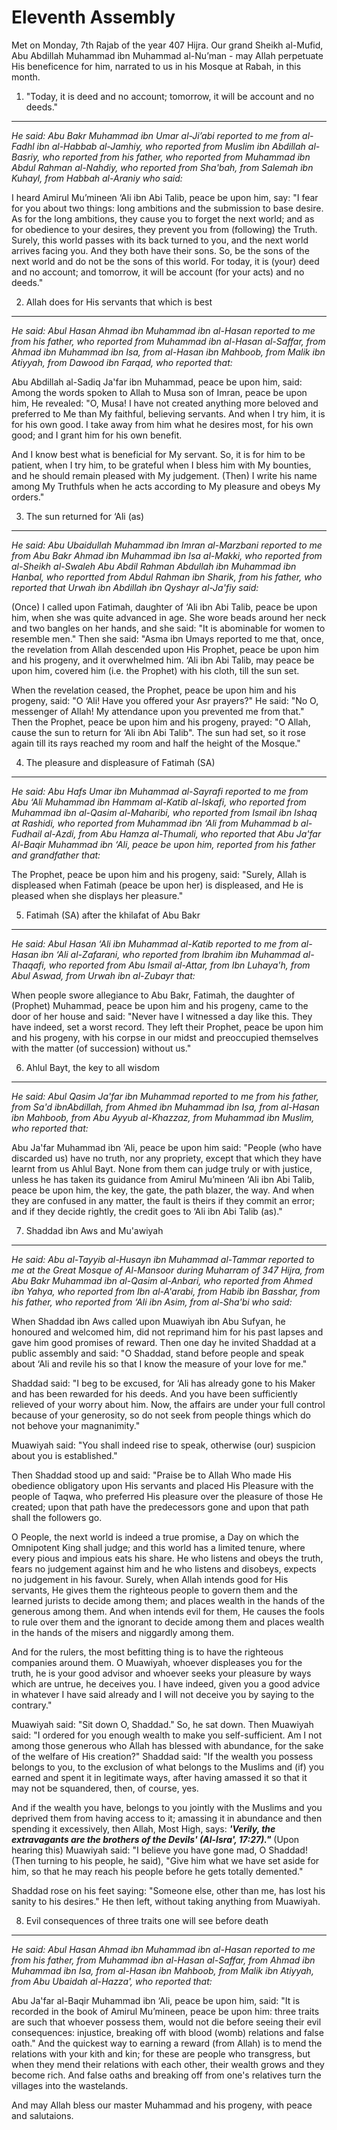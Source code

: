 Eleventh Assembly
=================

Met on Monday, 7th Rajab of the year 407 Hijra. Our grand Sheikh
al-Mufid, Abu Abdillah Muhammad ibn Muhammad al-Nu’man - may Allah
perpetuate His beneficence for him, narrated to us in his Mosque at
Rabah, in this month.

1. "Today, it is deed and no account; tomorrow, it will be account and no deeds."
---------------------------------------------------------------------------------

*He said: Abu Bakr Muhammad ibn Umar al-Ji’abi reported to me from
al-Fadhl ibn al-Habbab al-Jamhiy, who reported from Muslim ibn Abdillah
al-Basriy, who reported from his father, who reported from Muhammad ibn
Abdul Rahman al-Nahdiy, who reported from Sha'bah, from Salemah ibn
Kuhayl, from Habbah al-Araniy who said:*

I heard Amirul Mu’mineen ‘Ali ibn Abi Talib, peace be upon him, say: "I
fear for you about two things: long ambitions and the submission to base
desire. As for the long ambitions, they cause you to forget the next
world; and as for obedience to your desires, they prevent you from
(following) the Truth. Surely, this world passes with its back turned to
you, and the next world arrives facing you. And they both have their
sons. So, be the sons of the next world and do not be the sons of this
world. For today, it is (your) deed and no account; and tomorrow, it
will be account (for your acts) and no deeds."

2. Allah does for His servants that which is best
-------------------------------------------------

*He said: Abul Hasan Ahmad ibn Muhammad ibn al-Hasan reported to me from
his father, who reported from Muhammad ibn al-Hasan al-Saffar, from
Ahmad ibn Muhammad ibn Isa, from al-Hasan ibn Mahboob, from Malik ibn
Atiyyah, from Dawood ibn Farqad, who reported that:*

Abu Abdillah al-Sadiq Ja'far ibn Muhammad, peace be upon him, said:
Among the words spoken to Allah to Musa son of Imran, peace be upon him,
He revealed: "O, Musa! I have not created anything more beloved and
preferred to Me than My faithful, believing servants. And when I try
him, it is for his own good. I take away from him what he desires most,
for his own good; and I grant him for his own benefit.

And I know best what is beneficial for My servant. So, it is for him to
be patient, when I try him, to be grateful when I bless him with My
bounties, and he should remain pleased with My judgement. (Then) I write
his name among My Truthfuls when he acts according to My pleasure and
obeys My orders."

3. The sun returned for ‘Ali (as)
---------------------------------

*He said: Abu Ubaidullah Muhammad ibn Imran al-Marzbani reported to me
from Abu Bakr Ahmad ibn Muhammad ibn Isa al-Makki, who reported from
al-Sheikh al-Swaleh Abu Abdil Rahman Abdullah ibn Muhammad ibn Hanbal,
who reportted from Abdul Rahman ibn Sharik, from his father, who
reported that Urwah ibn Abdillah ibn Qyshayr al-Ja'fiy said:*

(Once) I called upon Fatimah, daughter of ‘Ali ibn Abi Talib, peace be
upon him, when she was quite advanced in age. She wore beads around her
neck and two bangles on her hands, and she said: "It is abominable for
women to resemble men." Then she said: "Asma ibn Umays reported to me
that, once, the revelation from Allah descended upon His Prophet, peace
be upon him and his progeny, and it overwhelmed him. ‘Ali ibn Abi Talib,
may peace be upon him, covered him (i.e. the Prophet) with his cloth,
till the sun set.

When the revelation ceased, the Prophet, peace be upon him and his
progeny, said: "O ‘Ali! Have you offered your Asr prayers?" He said: "No
O, messenger of Allah! My attendance upon you prevented me from that."
Then the Prophet, peace be upon him and his progeny, prayed: "O Allah,
cause the sun to return for ‘Ali ibn Abi Talib". The sun had set, so it
rose again till its rays reached my room and half the height of the
Mosque."

4. The pleasure and displeasure of Fatimah (SA)
-----------------------------------------------

*He said: Abu Hafs Umar ibn Muhammad al-Sayrafi reported to me from Abu
‘Ali Muhammad ibn Hammam al-Katib al-Iskafi, who reported from Muhammad
ibn al-Qasim al-Maharibi, who reported from Ismail ibn Ishaq at Rashidi,
who reported from Muhammad ibn ‘Ali from* *Muhammad b al-Fudhail
al-Azdi, from Abu Hamza al-Thumali, who reported that Abu Ja'far
Al-Baqir Muhammad ibn ‘Ali, peace be upon him, reported from his father
and grandfather that:*

The Prophet, peace be upon him and his progeny, said: "Surely, Allah is
displeased when Fatimah (peace be upon her) is displeased, and He is
pleased when she displays her pleasure."

5. Fatimah (SA) after the khilafat of Abu Bakr
----------------------------------------------

*He said: Abul Hasan ‘Ali ibn Muhammad al-Katib reported to me from
al-Hasan ibn ‘Ali al-Zafarani, who reported from Ibrahim ibn Muhammad
al-Thaqafi, who reported from Abu Ismail al-Attar, from Ibn Luhaya'h,
from Abul Aswad, from Urwah ibn al-Zubayr that:*

When people swore allegiance to Abu Bakr, Fatimah, the daughter of
(Prophet) Muhammad, peace be upon him and his progeny, came to the door
of her house and said: "Never have I witnessed a day like this. They
have indeed, set a worst record. They left their Prophet, peace be upon
him and his progeny, with his corpse in our midst and preoccupied
themselves with the matter (of succession) without us."

6. Ahlul Bayt, the key to all wisdom
------------------------------------

*He said: Abul Qasim Ja'far ibn Muhammad reported to me from his father,
from Sa'd ibnAbdillah, from Ahmed ibn Muhammad ibn Isa, from al-Hasan
ibn Mahboob, from Abu Ayyub al-Khazzaz, from Muhammad ibn Muslim, who
reported that:*

Abu Ja'far Muhammad ibn ‘Ali, peace be upon him said: "People (who have
discarded us) have no truth, nor any propriety, except that which they
have learnt from us Ahlul Bayt. None from them can judge truly or with
justice, unless he has taken its guidance from Amirul Mu’mineen ‘Ali ibn
Abi Talib, peace be upon him, the key, the gate, the path blazer, the
way. And when they are confused in any matter, the fault is theirs if
they commit an error; and if they decide rightly, the credit goes to
‘Ali ibn Abi Talib (as)."

7. Shaddad ibn Aws and Mu'awiyah
--------------------------------

*He said: Abu al-Tayyib al-Husayn ibn Muhammad al-Tammar reported to me
at the Great Mosque of Al-Mansoor during Muharram of 347 Hijra, from Abu
Bakr Muhammad ibn al-Qasim al-Anbari, who reported from Ahmed ibn Yahya,
who reported from Ibn al-A'arabi, from Habib ibn Basshar, from his
father, who reported from ‘Ali ibn Asim, from al-Sha'bi who said:*

When Shaddad ibn Aws called upon Muawiyah ibn Abu Sufyan, he honoured
and welcomed him, did not reprimand him for his past lapses and gave him
good promises of reward. Then one day he invited Shaddad at a public
assembly and said: "O Shaddad, stand before people and speak about ‘Ali
and revile his so that I know the measure of your love for me."

Shaddad said: "I beg to be excused, for ‘Ali has already gone to his
Maker and has been rewarded for his deeds. And you have been
sufficiently relieved of your worry about him. Now, the affairs are
under your full control because of your generosity, so do not seek from
people things which do not behove your magnanimity."

Muawiyah said: "You shall indeed rise to speak, otherwise (our)
suspicion about you is established."

Then Shaddad stood up and said: "Praise be to Allah Who made His
obedience obligatory upon His servants and placed His Pleasure with the
people of Taqwa, who preferred His pleasure over the pleasure of those
He created; upon that path have the predecessors gone and upon that path
shall the followers go.

O People, the next world is indeed a true promise, a Day on which the
Omnipotent King shall judge; and this world has a limited tenure, where
every pious and impious eats his share. He who listens and obeys the
truth, fears no judgement against him and he who listens and disobeys,
expects no judgement in his favour. Surely, when Allah intends good for
His servants, He gives them the righteous people to govern them and the
learned jurists to decide among them; and places wealth in the hands of
the generous among them. And when intends evil for them, He causes the
fools to rule over them and the ignorant to decide among them and places
wealth in the hands of the misers and niggardly among them.

And for the rulers, the most befitting thing is to have the righteous
companies around them. O Muawiyah, whoever displeases you for the truth,
he is your good advisor and whoever seeks your pleasure by ways which
are untrue, he deceives you. I have indeed, given you a good advice in
whatever I have said already and I will not deceive you by saying to the
contrary."

Muawiyah said: "Sit down O, Shaddad." So, he sat down. Then Muawiyah
said: "I ordered for you enough wealth to make you self-sufficient. Am I
not among those generous who Allah has blessed with abundance, for the
sake of the welfare of His creation?" Shaddad said: "If the wealth you
possess belongs to you, to the exclusion of what belongs to the Muslims
and (if) you earned and spent it in legitimate ways, after having
amassed it so that it may not be squandered, then, of course, yes.

And if the wealth you have, belongs to you jointly with the Muslims and
you deprived them from having access to it; amassing it in abundance and
then spending it excessively, then Allah, Most High, says: ***'Verily,
the extravagants are the brothers of the Devils' (Al-Isra', 17:27)."***
(Upon hearing this) Muawiyah said: "I believe you have gone mad, O
Shaddad! (Then turning to his people, he said), "Give him what we have
set aside for him, so that he may reach his people before he gets
totally demented."

Shaddad rose on his feet saying: "Someone else, other than me, has lost
his sanity to his desires." He then left, without taking anything from
Muawiyah.

8. Evil consequences of three traits one will see before death
--------------------------------------------------------------

*He said: Abul Hasan Ahmad ibn Muhammad ibn al-Hasan reported to me from
his father, from Muhammad ibn al-Hasan al-Saffar, from Ahmad ibn
Muhammad ibn Isa, from al-Hasan ibn Mahboob, from Malik ibn Atiyyah,
from Abu Ubaidah al-Hazza', who reported that:*

Abu Ja'far al-Baqir Muhammad ibn ‘Ali, peace be upon him, said: "It is
recorded in the book of Amirul Mu’mineen, peace be upon him: three
traits are such that whoever possess them, would not die before seeing
their evil consequences: injustice, breaking off with blood (womb)
relations and false oath." And the quickest way to earning a reward
(from Allah) is to mend the relations with your kith and kin; for these
are people who transgress, but when they mend their relations with each
other, their wealth grows and they become rich. And false oaths and
breaking off from one's relatives turn the villages into the wastelands.

And may Allah bless our master Muhammad and his progeny, with peace and
salutaions.



